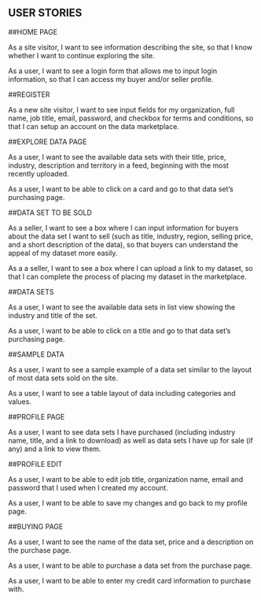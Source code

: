 USER STORIES
------------

##HOME PAGE 

As a site visitor, I want to see information describing the site, so that I know whether I want to continue exploring the site.

As a user, I want to see a login form that allows me to input login information, so that I can access my buyer and/or seller profile.

##REGISTER

As a new site visitor, I want to see input fields for my organization, full name, job title, email, password, and checkbox for terms and conditions, so that I can setup an account on the data marketplace. 

##EXPLORE DATA PAGE

As a user, I want to see the available data sets with their title, price, industry, description and territory in a feed, beginning with the most recently uploaded.

As a user, I want to be able to click on a card and go to that data set’s purchasing page.

##DATA SET TO BE SOLD

As a seller, I want to see a box where I can input information for buyers about the data set I want to sell (such as title, industry, region, selling price, and a short description of the data), so that buyers can understand the appeal of my dataset more easily.

As a a seller, I want to see a box where I can upload a link to my dataset, so that I can complete the process of placing my dataset in the marketplace.

##DATA SETS

As a user, I want to see the available data sets in list view showing the industry and title of the set.

As a user, I want to be able to click on a title and go to that data set’s purchasing page.

##SAMPLE DATA

As a user, I want to see a sample example of a data set similar to the layout of most data sets sold on the site.

As a user, I want to see a table layout of data including categories and values.

##PROFILE PAGE

As a user, I want to see data sets I have purchased (including industry name, title, and a link to download) as well as data sets I have up for sale (if any) and a link to view them.

##PROFILE EDIT

As a user, I want to be able to edit job title, organization name, email and password that I used when I created my account.

As a user, I want to be able to save my changes and go back to my profile page.

##BUYING PAGE

As a user, I want to see the name of the data set, price and a description on the purchase page.

As a user, I want to be able to purchase a data set from the purchase page.

As a user, I want to be able to enter my credit card information to purchase with.
